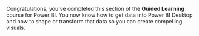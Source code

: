 Congratulations, you've completed this section of the **Guided Learning** course for Power BI. You now know how to get data into Power BI Desktop and how to shape or transform that data so you can create compelling visuals.
